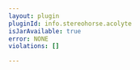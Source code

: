 ```yaml
---
layout: plugin
pluginId: info.stereohorse.acolyte
isJarAvailable: true
error: NONE
violations: []

---
```

